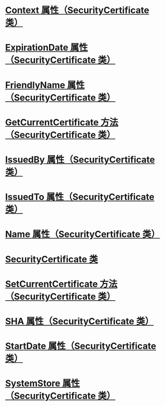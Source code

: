 # [Context 属性（SecurityCertificate 类）](context-property-securitycertificate-class.md)
# [ExpirationDate 属性（SecurityCertificate 类）](expirationdate-property-securitycertificate-class.md)
# [FriendlyName 属性（SecurityCertificate 类）](friendlyname-property-securitycertificate-class.md)
# [GetCurrentCertificate 方法（SecurityCertificate 类）](getcurrentcertificate-method-securitycertificate-class.md)
# [IssuedBy 属性（SecurityCertificate 类）](issuedby-property-securitycertificate-class.md)
# [IssuedTo 属性（SecurityCertificate 类）](issuedto-property-securitycertificate-class.md)
# [Name 属性（SecurityCertificate 类）](name-property-securitycertificate-class.md)
# [SecurityCertificate 类](securitycertificate-class.md)
# [SetCurrentCertificate 方法（SecurityCertificate 类）](setcurrentcertificate-method-securitycertificate-class.md)
# [SHA 属性（SecurityCertificate 类）](sha-property-securitycertificate-class.md)
# [StartDate 属性（SecurityCertificate 类）](startdate-property-securitycertificate-class.md)
# [SystemStore 属性（SecurityCertificate 类）](systemstore-property-securitycertificate-class.md)
